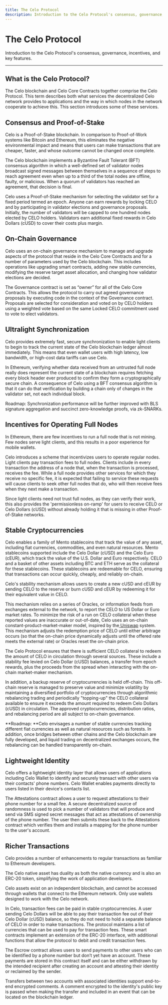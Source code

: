 ```yaml
---
title: The Celo Protocol
description: Introduction to the Celo Protocol's consensus, governance, incentives, and key features.
---
```


# The Celo Protocol

Introduction to the Celo Protocol's consensus, governance, incentives, and key features.

---

## What is the Celo Protocol?

The Celo blockchain and Celo Core Contracts together comprise the Celo Protocol. This term describes both what services the decentralized Celo network provides to applications and the way in which nodes in the network cooperate to achieve this. This section introduces some of these services.

## Consensus and Proof-of-Stake

Celo is a Proof-of-Stake blockchain. In comparison to Proof-of-Work systems like Bitcoin and Ethereum, this eliminates the negative environmental impact and means that users can make transactions that are cheaper, faster, and whose outcome cannot be changed once complete.

The Celo blockchain implements a Byzantine Fault Tolerant (BFT) consensus algorithm in which a well-defined set of validator nodes broadcast signed messages between themselves in a sequence of steps to reach agreement even when up to a third of the total nodes are offline, faulty, or malicious. When a quorum of validators has reached an agreement, that decision is final.

Celo uses a Proof-of-Stake mechanism for selecting the validator set for a fixed period termed an epoch. Anyone can earn rewards by locking CELO and by participating in validator elections and governance proposals. Initially, the number of validators will be capped to one hundred nodes elected by CELO holders. Validators earn additional fixed rewards in Celo Dollars (cUSD) to cover their costs plus margin.

## On-Chain Governance

Celo uses an on-chain governance mechanism to manage and upgrade aspects of the protocol that reside in the Celo Core Contracts and for a number of parameters used by the Celo blockchain. This includes operations like upgrading smart contracts, adding new stable currencies, modifying the reserve target asset allocation, and changing how validator elections are decided.

The Governance contract is set as “owner” for all of the Celo Core Contracts. This allows the protocol to carry out agreed governance proposals by executing code in the context of the Governance contract. Proposals are selected for consideration and voted on by CELO holders using a weighted vote based on the same Locked CELO commitment used to vote to elect validators.

## Ultralight Synchronization

Celo provides extremely fast, secure synchronization to enable light clients to begin to track the current state of the Celo blockchain ledger almost immediately. This means that even wallet users with high latency, low bandwidth, or high-cost data tariffs can use Celo.

In Ethereum, verifying whether data received from an untrusted full node really does represent the current state of a blockchain requires fetching every block header ever produced to confirm they form a cryptographically secure chain. A consequence of Celo using a BFT consensus algorithm is that it can do that verification by building a chain only of changes in the validator set, not each individual block.

Roadmap: Synchronization performance will be further improved with BLS signature aggregation and succinct zero-knowledge proofs, via zk-SNARKs.

## Incentives for Operating Full Nodes

In Ethereum, there are few incentives to run a full node that is not mining. Few nodes serve light clients, and this results in a poor experience for mobile wallets.

Celo introduces a scheme that incentivizes users to operate regular nodes. Light clients pay transaction fees to full nodes. Clients include in every transaction the address of a node that, when the transaction is processed, receives the fee. While a full node provides other services for which they receive no specific fee, it is expected that failing to service these requests will cause clients to seek other full nodes that do, who will then receive fees when they next make a transaction.

Since light clients need not trust full nodes, as they can verify their work, this also provides the 'permissionless on-ramp' for users to receive CELO or Celo Dollars (cUSD) without already holding it that is missing in other Proof-of-Stake networks.

## Stable Cryptocurrencies

Celo enables a family of Mento stablecoins that track the value of any asset, including fiat currencies, commodities, and even natural resources. Mento stablecoins supported include the Celo Dollar (cUSD) and the Celo Euro (cEUR), which track the value of the U.S. Dollar and Euro respectively. CELO and a basket of other assets including BTC and ETH serve as the collateral for these stablecoins. These stablecoins are redeemable for CELO, ensuring that transactions can occur quickly, cheaply, and reliably on-chain.

Celo's stability mechanism allows users to create a new cUSD and cEUR by sending CELO to the reserve or burn cUSD and cEUR by redeeming it for their equivalent value in CELO.

This mechanism relies on a series of Oracles, or information feeds from exchanges external to the network, to report the CELO to US Dollar or Euro market rates. To minimize the risk of a run on CELO collateral when these reported values are inaccurate or out-of-date, Celo uses an on-chain constant-product-market-maker model, inspired by the[ Uniswap](https://uniswap.io/) system. This mechanism adjusts the redemption price of CELO until either arbitrage occurs (so that the on-chain price dynamically adjusts until the offered rate meets the external rate) or Oracles reset the on-chain price.

The Celo Protocol ensures that there is sufficient CELO collateral to redeem the amount of CELO in circulation through several sources. These include a stability fee levied on Celo Dollar (cUSD) balances, a transfer from epoch rewards, plus the proceeds from the spread when interacting with the on-chain market-maker mechanism.

In addition, a backup reserve of cryptocurrencies is held off-chain. This off-chain reserve is managed to preserve value and minimize volatility by maintaining a diversified portfolio of cryptocurrencies through algorithmic rebalancing trading and periodically "topping-up" the CELO collateral available to ensure it exceeds the amount required to redeem Celo Dollars (cUSD) in circulation. The approved cryptocurrencies, distribution ratios, and rebalancing period are all subject to on-chain governance.

**Roadmap: **Celo envisages a number of stable currencies tracking different fiat currencies as well as natural resources such as forests. In addition, once bridges between other chains and the Celo blockchain are fully developed, and liquid trading on decentralized exchanges occurs, the rebalancing can be handled transparently on-chain.

## Lightweight Identity

Celo offers a lightweight identity layer that allows users of applications including Celo Wallet to identify and securely transact with other users via their contacts' phone numbers. Celo Wallet enables payments directly to users listed in their device's contacts list.

The Attestations contract allows a user to request attestations to their phone number for a small fee. A secure decentralized source of randomness is used to pick a number of validators that will produce and send via SMS signed secret messages that act as attestations of ownership of the phone number. The user then submits these back to the Attestations contract which verifies them and installs a mapping for the phone number to the user's account.

## Richer Transactions

Celo provides a number of enhancements to regular transactions as familiar to Ethereum developers.

The Celo native asset has duality as both the native currency and is also an ERC-20 token, simplifying the work of application developers.

Celo assets exist on an independent blockchain, and cannot be accessed through wallets that connect to the Ethereum network. Only use wallets designed to work with the Celo network.

In Celo, transaction fees can be paid in stable cryptocurrencies. A user sending Celo Dollars will be able to pay their transaction fee out of their Celo Dollar (cUSD) balance, so they do not need to hold a separate balance of CELO in order to make transactions. The protocol maintains a list of currencies that can be used to pay for transaction fees. These smart contracts implement an extension of the ERC-20 interface, with additional functions that allow the protocol to debit and credit transaction fees.

The Escrow contract allows users to send payments to other users who can be identified by a phone number but don’t yet have an account. These payments are stored in this contract itself and can be either withdrawn by the intended recipient after creating an account and attesting their identity or reclaimed by the sender.

Transfers between two accounts with associated identities support end-to-end encrypted comments. A comment encrypted to the identity's public key is passed when making the transfer and included in an event that can be located on the blockchain ledger.
